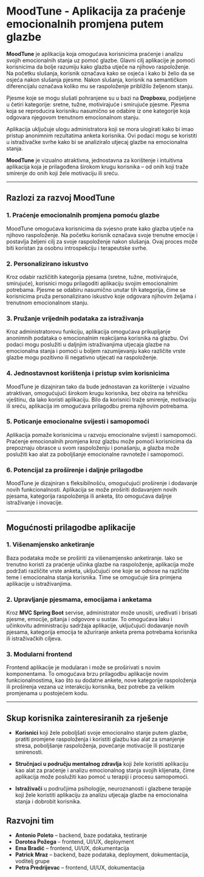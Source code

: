 # **MoodTune - Aplikacija za praćenje emocionalnih promjena putem glazbe**

**MoodTune** je aplikacija koja omogućava korisnicima praćenje i analizu svojih emocionalnih stanja uz pomoć glazbe. Glavni cilj aplikacije je pomoći korisnicima da bolje razumiju kako glazba utječe na njihovo raspoloženje. Na početku slušanja, korisnik označava kako se osjeća i kako bi želio da se osjeća nakon slušanja pjesme. Nakon slušanja, korisnik na semantičkom diferencijalu označava koliko mu se raspoloženje približilo željenom stanju.

Pjesme koje se mogu slušati pohranjene su u bazi na **Dropboxu**, podijeljene u četiri kategorije: sretne, tužne, motivirajuće i smirujuće pjesme. Pjesma koja se reproducira korisniku nasumično se odabire iz one kategorije koja odgovara njegovom trenutnom emocionalnom stanju.

Aplikacija uključuje ulogu administratora koji se mora ulogirati kako bi imao pristup anonimnim rezultatima anketa korisnika. Ovi podaci mogu se koristiti u istraživačke svrhe kako bi se analiziralo utjecaj glazbe na emocionalna stanja.

**MoodTune** je vizualno atraktivna, jednostavna za korištenje i intuitivna aplikacija koja je prilagođena širokom krugu korisnika – od onih koji traže smirenje do onih koji žele motivaciju ili sreću.

---

## **Razlozi za razvoj MoodTune**

### 1. Praćenje emocionalnih promjena pomoću glazbe
MoodTune omogućava korisnicima da svjesno prate kako glazba utječe na njihovo raspoloženje. Na početku korisnik označava svoje trenutne emocije i postavlja željeni cilj za svoje raspoloženje nakon slušanja. Ovaj proces može biti koristan za osobnu introspekciju i terapeutske svrhe.

### 2. Personalizirano iskustvo
Kroz odabir različitih kategorija pjesama (sretne, tužne, motivirajuće, smirujuće), korisnici mogu prilagoditi aplikaciju svojim emocionalnim potrebama. Pjesme se odabiru nasumično unutar tih kategorija, čime se korisnicima pruža personalizirano iskustvo koje odgovara njihovim željama i trenutnom emocionalnom stanju.

### 3. Pružanje vrijednih podataka za istraživanja
Kroz administratorovu funkciju, aplikacija omogućava prikupljanje anonimnih podataka o emocionalnim reakcijama korisnika na glazbu. Ovi podaci mogu poslužiti u daljnjim istraživanjima utjecaja glazbe na emocionalna stanja i pomoći u boljem razumijevanju kako različite vrste glazbe mogu pozitivno ili negativno utjecati na raspoloženje.

### 4. Jednostavnost korištenja i pristup svim korisnicima
MoodTune je dizajniran tako da bude jednostavan za korištenje i vizualno atraktivan, omogućujući širokom krugu korisnika, bez obzira na tehničku vještinu, da lako koristi aplikaciju. Bilo da korisnici traže smirenje, motivaciju ili sreću, aplikacija im omogućava prilagodbu prema njihovim potrebama.

### 5. Poticanje emocionalne svijesti i samopomoći
Aplikacija pomaže korisnicima u razvoju emocionalne svijesti i samopomoći. Praćenje emocionalnih promjena kroz glazbu može pomoći korisnicima da prepoznaju obrasce u svom raspoloženju i ponašanju, a glazba može poslužiti kao alat za poboljšanje emocionalne ravnoteže i samopomoći.

### 6. Potencijal za proširenje i daljnje prilagodbe
MoodTune je dizajniran s fleksibilnošću, omogućujući proširenje i dodavanje novih funkcionalnosti. Aplikacija se može proširiti dodavanjem novih pjesama, kategorija raspoloženja ili anketa, što omogućava daljnje istraživanje i inovacije.

---

## **Mogućnosti prilagodbe aplikacije**

### 1. Višenamjensko anketiranje
Baza podataka može se proširiti za višenamjensko anketiranje. Iako se trenutno koristi za praćenje učinka glazbe na raspoloženje, aplikacija može podržati različite vrste anketa, uključujući one koje se odnose na različite teme i emocionalna stanja korisnika. Time se omogućuje šira primjena aplikacije u istraživanjima.

### 2. Upravljanje pjesmama, emocijama i anketama
Kroz **MVC Spring Boot** servise, administrator može unositi, uređivati i brisati pjesme, emocije, pitanja i odgovore u sustav. To omogućava laku i učinkovitu administraciju sadržaja aplikacije, uključujući dodavanje novih pjesama, kategorija emocija te ažuriranje anketa prema potrebama korisnika ili istraživačkih ciljeva.

### 3. Modularni frontend
Frontend aplikacije je modularan i može se proširivati s novim komponentama. To omogućava brzu prilagodbu aplikacije novim funkcionalnostima, kao što su dodatne ankete, nove kategorije raspoloženja ili proširenja vezana uz interakciju korisnika, bez potrebe za velikim promjenama u postojećem kodu.

---

## **Skup korisnika zainteresiranih za rješenje**

- **Korisnici** koji žele poboljšati svoje emocionalno stanje putem glazbe, pratiti promjene raspoloženja i koristiti glazbu kao alat za smanjenje stresa, poboljšanje raspoloženja, povećanje motivacije ili postizanje smirenosti.
  
- **Stručnjaci u području mentalnog zdravlja** koji žele koristiti aplikaciju kao alat za praćenje i analizu emocionalnog stanja svojih klijenata, čime aplikacija može poslužiti kao pomoć u terapiji i procesu samopomoći.
  
- **Istraživači** u područjima psihologije, neuroznanosti i glazbene terapije koji žele koristiti aplikaciju za analizu utjecaja glazbe na emocionalna stanja i dobrobit korisnika.


## **Razvojni tim**
- **Antonio Poleto** – backend, baze podataka, testiranje
- **Dorotea Požega** – frontend, UI/UX, deployment
- **Ema Bradić** – frontend, UI/UX, dokumentacija
- **Patrick Mraz** – backend, baze podataka, deployment, dokumentacija, voditelj grupe
- **Petra Predrijevac** – frontend, UI/UX, dokumentacija
